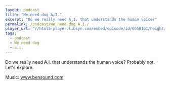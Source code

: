 ```yaml
---
layout: podcast
title: "We need dog A.I."
excerpt: "Do we really need A.I. that understands the human voice?"
permalink: /podcast/We need dog A.I./
player_url: "//html5-player.libsyn.com/embed/episode/id/6658161/height/90/theme/custom/autoplay/no/autonext/no/thumbnail/yes/preload/no/no_addthis/no/direction/backward/render-playlist/no/custom-color/87A93A/"
tags:
  - podcast
  - We need dog
  - a.i.
---
```


Do we really need A.I. that understands the human voice? Probably not. Let's explore.

Music: www.bensound.com
